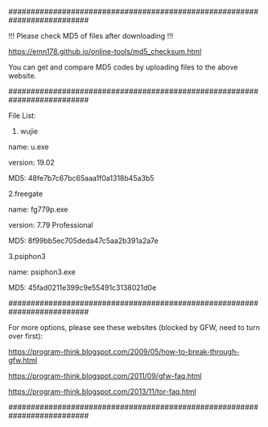 ##########################################################################

!!! Please check MD5 of files after downloading !!!


https://emn178.github.io/online-tools/md5_checksum.html

You can get and compare MD5 codes by uploading files to the above website.


##########################################################################

File List:


1. wujie

name: u.exe

version: 19.02

MD5: 48fe7b7c67bc65aaa1f0a1318b45a3b5

2.freegate

name: fg779p.exe

version: 7.79 Professional

MD5: 8f99bb5ec705deda47c5aa2b391a2a7e

3.psiphon3

name: psiphon3.exe

MD5: 45fad0211e399c9e55491c3138021d0e


##########################################################################

For more options, please see these websites (blocked by GFW, need to turn over first):


https://program-think.blogspot.com/2009/05/how-to-break-through-gfw.html

https://program-think.blogspot.com/2011/09/gfw-faq.html

https://program-think.blogspot.com/2013/11/tor-faq.html

##########################################################################
